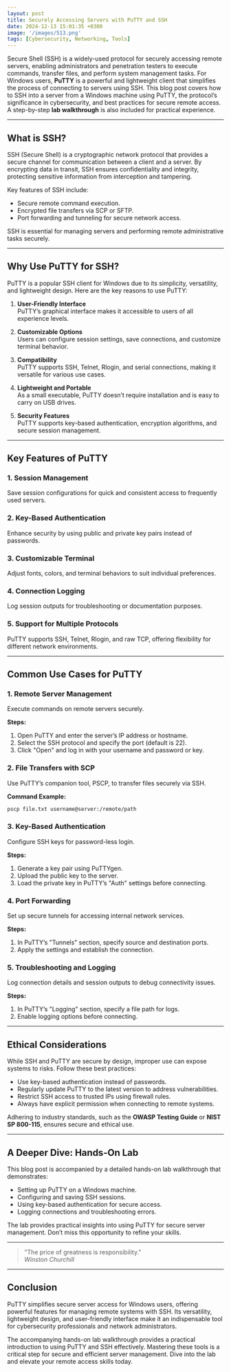 ```yaml
---
layout: post
title: Securely Accessing Servers with PuTTY and SSH
date: 2024-12-13 15:01:35 +0300
image: '/images/513.png'
tags: [Cybersecurity, Networking, Tools]
---
```


Secure Shell (SSH) is a widely-used protocol for securely accessing remote servers, enabling administrators and penetration testers to execute commands, transfer files, and perform system management tasks. For Windows users, **PuTTY** is a powerful and lightweight client that simplifies the process of connecting to servers using SSH. This blog post covers how to SSH into a server from a Windows machine using PuTTY, the protocol’s significance in cybersecurity, and best practices for secure remote access. A step-by-step **lab walkthrough** is also included for practical experience.

---

## What is SSH?

SSH (Secure Shell) is a cryptographic network protocol that provides a secure channel for communication between a client and a server. By encrypting data in transit, SSH ensures confidentiality and integrity, protecting sensitive information from interception and tampering.

Key features of SSH include:
- Secure remote command execution.  
- Encrypted file transfers via SCP or SFTP.  
- Port forwarding and tunneling for secure network access.  

SSH is essential for managing servers and performing remote administrative tasks securely.

---

## Why Use PuTTY for SSH?

PuTTY is a popular SSH client for Windows due to its simplicity, versatility, and lightweight design. Here are the key reasons to use PuTTY:

1. **User-Friendly Interface**  
   PuTTY’s graphical interface makes it accessible to users of all experience levels.

2. **Customizable Options**  
   Users can configure session settings, save connections, and customize terminal behavior.

3. **Compatibility**  
   PuTTY supports SSH, Telnet, Rlogin, and serial connections, making it versatile for various use cases.

4. **Lightweight and Portable**  
   As a small executable, PuTTY doesn’t require installation and is easy to carry on USB drives.

5. **Security Features**  
   PuTTY supports key-based authentication, encryption algorithms, and secure session management.

---

## Key Features of PuTTY

### 1. **Session Management**
Save session configurations for quick and consistent access to frequently used servers.

### 2. **Key-Based Authentication**
Enhance security by using public and private key pairs instead of passwords.

### 3. **Customizable Terminal**
Adjust fonts, colors, and terminal behaviors to suit individual preferences.

### 4. **Connection Logging**
Log session outputs for troubleshooting or documentation purposes.

### 5. **Support for Multiple Protocols**
PuTTY supports SSH, Telnet, Rlogin, and raw TCP, offering flexibility for different network environments.

---

## Common Use Cases for PuTTY

### 1. **Remote Server Management**
Execute commands on remote servers securely.

**Steps:**
1. Open PuTTY and enter the server’s IP address or hostname.
2. Select the SSH protocol and specify the port (default is 22).
3. Click "Open" and log in with your username and password or key.

### 2. **File Transfers with SCP**
Use PuTTY’s companion tool, PSCP, to transfer files securely via SSH.

**Command Example:**  
```bash
pscp file.txt username@server:/remote/path
```

### 3. **Key-Based Authentication**
Configure SSH keys for password-less login.

**Steps:**
1. Generate a key pair using PuTTYgen.
2. Upload the public key to the server.
3. Load the private key in PuTTY’s "Auth" settings before connecting.

### 4. **Port Forwarding**
Set up secure tunnels for accessing internal network services.

**Steps:**
1. In PuTTY’s "Tunnels" section, specify source and destination ports.
2. Apply the settings and establish the connection.

### 5. **Troubleshooting and Logging**
Log connection details and session outputs to debug connectivity issues.

**Steps:**
1. In PuTTY’s "Logging" section, specify a file path for logs.
2. Enable logging options before connecting.

---

## Ethical Considerations

While SSH and PuTTY are secure by design, improper use can expose systems to risks. Follow these best practices:
- Use key-based authentication instead of passwords.
- Regularly update PuTTY to the latest version to address vulnerabilities.
- Restrict SSH access to trusted IPs using firewall rules.
- Always have explicit permission when connecting to remote systems.

Adhering to industry standards, such as the **OWASP Testing Guide** or **NIST SP 800-115**, ensures secure and ethical use.

---

## A Deeper Dive: Hands-On Lab

This blog post is accompanied by a detailed hands-on lab walkthrough that demonstrates:
- Setting up PuTTY on a Windows machine.
- Configuring and saving SSH sessions.
- Using key-based authentication for secure access.
- Logging connections and troubleshooting errors.

The lab provides practical insights into using PuTTY for secure server management. Don’t miss this opportunity to refine your skills.

---

> "The price of greatness is responsibility."  
> <cite>Winston Churchill</cite>

---

## Conclusion

PuTTY simplifies secure server access for Windows users, offering powerful features for managing remote systems with SSH. Its versatility, lightweight design, and user-friendly interface make it an indispensable tool for cybersecurity professionals and network administrators.

The accompanying hands-on lab walkthrough provides a practical introduction to using PuTTY and SSH effectively. Mastering these tools is a critical step for secure and efficient server management. Dive into the lab and elevate your remote access skills today.
